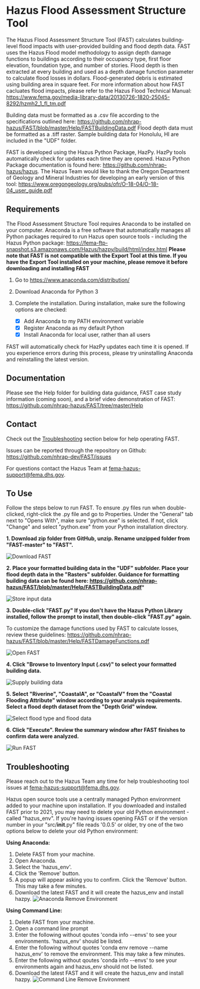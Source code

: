 # Hazus Flood Assessment Structure Tool

The Hazus Flood Assessment Structure Tool (FAST) calculates building-level flood impacts with user-provided building and flood depth data. FAST uses the Hazus Flood model methodology to assign depth damage functions to buildings according to their occupancy type, first floor elevation, foundation type, and number of stories. Flood depth is then extracted at every building and used as a depth damage function parameter to calculate flood losses in dollars. Flood-generated debris is estimated using building area in square feet. For more information about how FAST cacluates flood impacts, please refer to the Hazus Flood Technical Manual: https://www.fema.gov/media-library-data/20130726-1820-25045-8292/hzmh2_1_fl_tm.pdf

Building data must be formatted as a .csv file according to the specifications outlined here: https://github.com/nhrap-hazus/FAST/blob/master/Help/FASTBuildingData.pdf Flood depth data must be formatted as a .tiff raster. Sample building data for Honolulu, HI are included in the "UDF" folder.

FAST is developed using the Hazus Python Package, HazPy. HazPy tools automatically check for updates each time they are opened. Hazus Python Package documentation is found here: https://github.com/nhrap-hazus/hazus. The Hazus Team would like to thank the Oregon Department of Geology and Mineral Industries for developing an early version of this tool: https://www.oregongeology.org/pubs/ofr/O-18-04/O-18-04_user_guide.pdf

## Requirements

The Flood Assessment Structure Tool requires Anaconda to be installed on your computer. Anaconda is a free software that automatically manages all Python packages required to run Hazus open source tools - including the Hazus Python package: https://fema-ftp-snapshot.s3.amazonaws.com/Hazus/hazpy/build/html/index.html **Please note that FAST is not compatible with the Export Tool at this time. If you have the Export Tool installed on your machine, please remove it before downloading and installing FAST**

1. Go to https://www.anaconda.com/distribution/

2. Download Anaconda for Python 3

3. Complete the installation. During installation, make sure the following options are checked:

   - [x] Add Anaconda to my PATH environment variable
   - [x] Register Anaconda as my default Python
   - [x] Install Anaconda for local user, rather than all users
   
FAST will automatically check for HazPy updates each time it is opened. If you experience errors during this process, please try uninstalling Anaconda and reinstalling the latest version.
 
## Documentation

Please see the Help folder for building data guidance, FAST case study information (coming soon), and a brief video demonstration of FAST: https://github.com/nhrap-hazus/FAST/tree/master/Help

## Contact

Check out the [Troubleshooting](#troubleshooting) section below for help operating FAST.

Issues can be reported through the repository on Github: https://github.com/nhrap-dev/FAST/issues

For questions contact the Hazus Team at fema-hazus-support@fema.dhs.gov.

## To Use

Follow the steps below to run FAST. To ensure .py files run when double-clicked, right-click the .py file and go to Properties. Under the "General" tab next to "Opens With", make sure "python.exe" is selected. If not, click "Change" and select "python.exe" from your Python installation directory.

**1. Download zip folder from GitHub, unzip. Rename unzipped folder from "FAST-master" to "FAST".**

![Download FAST](Images/Step1.png "Download FAST")

**2. Place your formatted building data in the "UDF" subfolder. Place your flood depth data in the "Rasters" subfolder.
Guidance for formatting building data can be found here: https://github.com/nhrap-hazus/FAST/blob/master/Help/FASTBuildingData.pdf***

![Store input data](Images/Step2.png "Store input data")

**3. Double-click "FAST.py" If you don't have the Hazus Python Library installed, follow the prompt to install, then double-click "FAST.py" again.**

To customize the damage functions used by FAST to calculate losses, review these guidelines: https://github.com/nhrap-hazus/FAST/blob/master/Help/FASTDamageFunctions.pdf

![Open FAST](Images/Step3.png "Open FAST")

**4. Click "Browse to Inventory Input (.csv)" to select your formatted building data.**

![Supply building data](Images/Step4.png "Supply building data")

**5. Select "Riverine", "CoastalA", or "CoastalV" from the "Coastal Flooding Attribute" window according to your analysis requirements. Select a flood depth dataset from the "Depth Grid" window.**

![Select flood type and flood data](Images/Step5.png "Select flood type and flood data")

**6. Click "Execute". Review the summary window after FAST finishes to confirm data were analyzed.**

![Run FAST](Images/Step6.jpg "Run FAST")

## Troubleshooting

Please reach out to the Hazus Team any time for help troubleshooting tool issues at fema-hazus-support@fema.dhs.gov.

Hazus open source tools use a centrally managed Python environment added to your machine upon installation. If you downloaded and installed FAST prior to 2021, you may need to delete your old Python environment - called "hazus_env". If you're having issues opening FAST or if the version number in your "src/__init__.py" file reads '0.0.5' or older, try one of the two options below to delete your old Python environment:


**Using Anaconda:**
1. Delete FAST from your machine.
2. Open Anaconda.
3. Select the 'hazus_env'.
4. Click the 'Remove' button.
5. A popup will appear asking you to confirm. Click the 'Remove' button. This may take a few minutes.
6. Download the latest FAST and it will create the hazus_env and install hazpy.
![Anaconda Remove Environment](Images/AnacondaRemoveEnv.jpg "Anaconda Remove hazus_env")

**Using Command Line:**
1. Delete FAST from your machine.
2. Open a command line prompt
3. Enter the following without qoutes 'conda info --envs' to see your environments. 'hazus_env' should be listed.
4. Enter the following without quotes 'conda env remove --name hazus_env' to remove the environment. This may take a few minutes.
5. Enter the following without qoutes 'conda info --envs' to see your environments again and hazus_env should not be listed.
6. Download the latest FAST and it will create the hazus_env and install hazpy.
![Command Line Remove Environment](Images/CommandLineRemoveEnv.jpg "Command Line Remove hazus_env")

